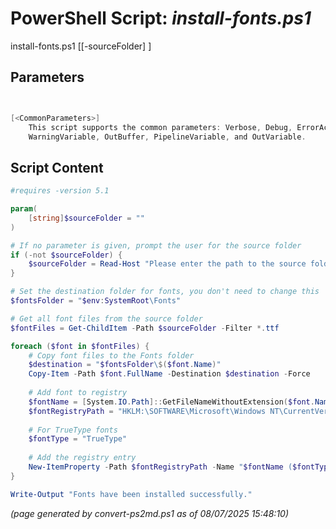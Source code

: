 PowerShell Script: *install-fonts.ps1*
===================================

install-fonts.ps1 [[-sourceFolder] <string>]


Parameters
----------
```powershell


[<CommonParameters>]
    This script supports the common parameters: Verbose, Debug, ErrorAction, ErrorVariable, WarningAction, 
    WarningVariable, OutBuffer, PipelineVariable, and OutVariable.
```

Script Content
--------------
```powershell
#requires -version 5.1

param(
    [string]$sourceFolder = ""
)

# If no parameter is given, prompt the user for the source folder
if (-not $sourceFolder) {
    $sourceFolder = Read-Host "Please enter the path to the source folder"
}

# Set the destination folder for fonts, you don't need to change this
$fontsFolder = "$env:SystemRoot\Fonts"

# Get all font files from the source folder
$fontFiles = Get-ChildItem -Path $sourceFolder -Filter *.ttf

foreach ($font in $fontFiles) {
    # Copy font files to the Fonts folder
    $destination = "$fontsFolder\$($font.Name)"
    Copy-Item -Path $font.FullName -Destination $destination -Force
    
    # Add font to registry
    $fontName = [System.IO.Path]::GetFileNameWithoutExtension($font.Name)
    $fontRegistryPath = "HKLM:\SOFTWARE\Microsoft\Windows NT\CurrentVersion\Fonts"
    
    # For TrueType fonts
    $fontType = "TrueType"
    
    # Add the registry entry
    New-ItemProperty -Path $fontRegistryPath -Name "$fontName ($fontType)" -PropertyType String -Value $font.Name -Force
}

Write-Output "Fonts have been installed successfully."
```

*(page generated by convert-ps2md.ps1 as of 08/07/2025 15:48:10)*
